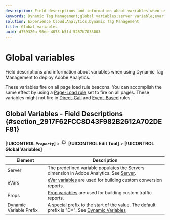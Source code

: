```yaml
---
description: Field descriptions and information about variables when using Dynamic Tag Management to deploy Adobe Analytics.
keywords: Dynamic Tag Management;global variables;server variable;evar;props;dynamic variable prefix;dynamic variable
solution: Experience Cloud,Analytics,Dynamic Tag Management
title: Global variables
uuid: d759320a-96ee-4073-b5fd-5257b7033003
---
```


# Global variables

Field descriptions and information about variables when using Dynamic Tag Management to deploy Adobe Analytics.

These variables fire on all page load rule beacons. You can accomplish the same effect by using a [Page-Load rule](/help/implement/other/dtm/c-rules/t-rules-page-conditions.md) set to fire on all pages. These variables might not fire in [Direct-Call](/help/implement/other/dtm/c-rules/t-rules-direct-conditions.md) and [Event-Based](/help/implement/other/dtm/c-rules/t-rules-event-conditions.md) rules.

## Global Variables - Field Descriptions {#section_2917F62FCC8D43F982B2612A702DEF81}

**[!UICONTROL  *`Property`*]** > ![](assets/settings_gear.png) **[!UICONTROL Edit Tool]** > **[!UICONTROL Global Variables]** 

| Element | Description |
|--- |--- |
|Server|The predefined variable populates the  Servers dimension in Adobe Analytics. See [Server](../../../vars/page-vars/server.md).|
|eVars|[eVar variables](../../../vars/page-vars/evar.md) are used for building custom conversion reports.|
|Props|[Prop variables](../../../vars/page-vars/prop.md) are used for building custom traffic reports.|
|Dynamic Variable Prefix|A special prefix to the start of the value. The default prefix is "D=". See [Dynamic Variables](https://docs.adobe.com/content/help/en/analytics/implementation/javascript-implementation/variables-analytics-reporting/dynvars-overview.html)|

